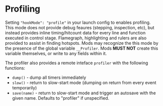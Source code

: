 # Profiling

Setting `"hookMode": "profile"` in your launch config to enables profiling. This mode does not provide debug feaures (stepping, inspection, etc), but instead provides inline timing/hitcount data for every line and function executed in control stage. Flamegraph, highlighting and rulers are also provided to assist in finding hotspots. Mods may recognize the this mode by the presence of the global variable `__Profiler`. Mods **MUST NOT** create this variable themselves, or write to any fields within it.

The profiler also provides a remote inteface `profiler` with the following functions:

  * `dump()` - dump all timers immediately
  * `slow()` - return to slow-start mode (dumping on return from every event temporarily)
  * `save(name)` - return to slow-start mode and trigger an autosave with the given name. Defaults to "profiler" if unspecified.
